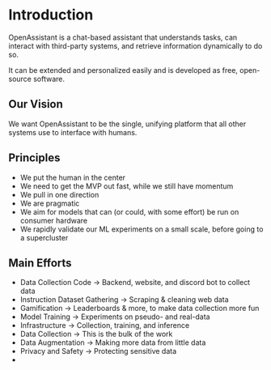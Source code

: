 # Introduction

OpenAssistant is a chat-based assistant that understands tasks, can interact
with third-party systems, and retrieve information dynamically to do so.

It can be extended and personalized easily and is developed as free, open-source
software.

## Our Vision

We want OpenAssistant to be the single, unifying platform that all other systems
use to interface with humans.

## Principles

- We put the human in the center
- We need to get the MVP out fast, while we still have momentum
- We pull in one direction
- We are pragmatic
- We aim for models that can (or could, with some effort) be run on consumer
  hardware
- We rapidly validate our ML experiments on a small scale, before going to a
  supercluster

## Main Efforts

- Data Collection Code → Backend, website, and discord bot to collect data
- Instruction Dataset Gathering → Scraping & cleaning web data
- Gamification → Leaderboards & more, to make data collection more fun
- Model Training → Experiments on pseudo- and real-data
- Infrastructure → Collection, training, and inference
- Data Collection → This is the bulk of the work
- Data Augmentation → Making more data from little data
- Privacy and Safety → Protecting sensitive data
- 
